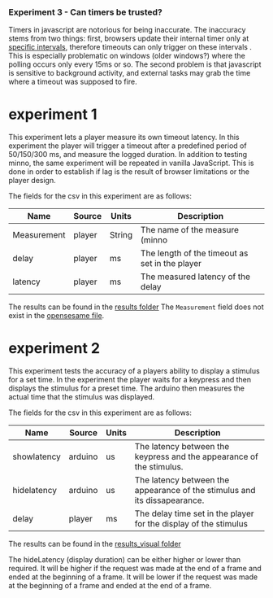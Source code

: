 ### Experiment 3 - Can timers be trusted?
Timers in javascript are notorious for being inaccurate.
The inaccuracy stems from two things: first, browsers update their internal timer only at [specific intervals](https://developer.mozilla.org/en-US/docs/Web/API/WindowOrWorkerGlobalScope/setTimeout#Reasons_for_delays_longer_than_specified),
therefore timeouts can only trigger on these intervals .
This is especially problematic on windows (older windows?) where the polling occurs only every 15ms or so.
The second problem is that javascript is sensitive to background activity,
and external tasks may grab the time where a timeout was supposed to fire.

# experiment 1
This experiment lets a player measure its own timeout latency.
In this experiment the player will trigger a timeout after a predefined period of 50/150/300 ms, and measure the logged duration.
In addition to testing minno, the same experiment will be repeated in vanilla JavaScript. 
This is done in order to establish if lag is the result of browser limitations or the player design.

The fields for the csv in this experiment are as follows:

Name            | Source    | Units  | Description
--------------- | --------- | ------ | -----------
Measurement     | player    | String | The name of the measure (minno|vanilla)
delay           | player    | ms     | The length of the timeout as set in the player
latency         | player    | ms     | The measured latency of the delay

The results can be found in the [results folder](./results)
The `Measurement` field does not exist in the [opensesame file](./results/open-timeout.csv).

# experiment 2
This experiment tests the accuracy of a players ability to display a stimulus for a set time.
In the experiment the player waits for a keypress and then displays the stimulus for a preset time.
The arduino then measures the actual time that the stimulus was displayed.

The fields for the csv in this experiment are as follows:

Name            | Source    | Units  | Description
--------------- | --------- | ------ | -----------
showlatency     | arduino   | us    | The latency between the keypress and the appearance of the stimulus.
hidelatency     | arduino   | us    | The latency between the appearance of the stimulus and its dissapearance.
delay           | player    | ms    | The delay time set in the player for the display of the stimulus

The results can be found in the [results_visual folder](./results_visual)

The hideLatency (display duration) can be either higher or lower than required.
It will be higher if the request was made at the end of a frame and ended at the beginning of a frame.
It will be lower if the request was made at the beginning of a frame and ended at the end of a frame.
